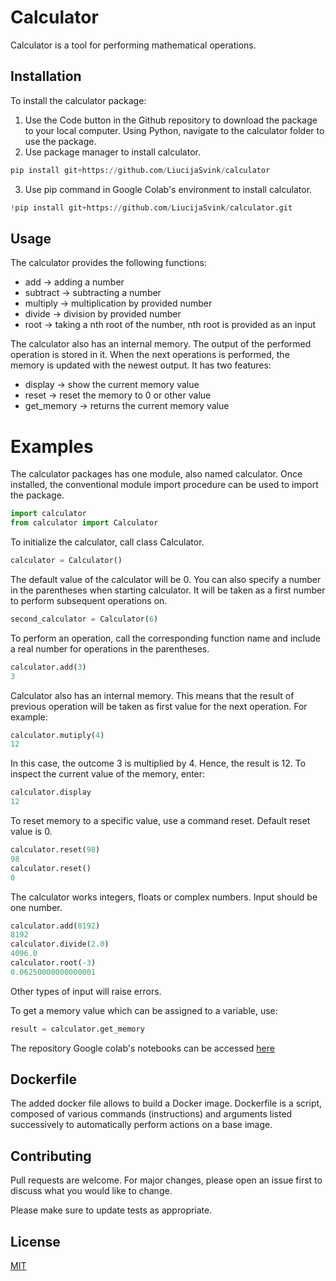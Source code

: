 # Calculator

Calculator is a tool for performing mathematical operations. 

## Installation

To install the calculator package:
1. Use the Code button in the Github repository to download the package to your local computer. Using Python, navigate to the calculator folder to use the package.
2. Use package manager to install calculator.
```python
pip install git+https://github.com/LiucijaSvink/calculator
```
3. Use pip command in Google Colab's environment to install calculator.
```python
!pip install git+https://github.com/LiucijaSvink/calculator.git
```
## Usage

The calculator provides the following functions:
- add -> adding a number
- subtract -> subtracting a number  
- multiply -> multiplication by provided number 
- divide -> division by provided number
- root -> taking a nth root of the number, nth root is provided as an input

The calculator also has an internal memory. The output of the performed operation is stored in it. When the next operations is performed, the memory is updated with the newest output. It has two features:
- display -> show the current memory value
- reset -> reset the memory to 0 or other value
- get_memory -> returns the current memory value  

# Examples

The calculator packages has one module, also named calculator. Once installed, the conventional module import procedure can be used to import the package.

```python
import calculator
from calculator import Calculator
```

To initialize the calculator, call class Calculator.

```python
calculator = Calculator()
```

The default value of the calculator will be 0. You can also specify a number in the parentheses when starting calculator. It will be taken as a first number to perform subsequent operations on.

```python
second_calculator = Calculator(6)
```

To perform an operation, call the corresponding function name and include a real number for operations in the parentheses.

```python
calculator.add(3)
3
```

Calculator also has an internal memory. This means that the result of previous operation will be taken as first value for the next operation. For example:
 
```python
calculator.mutiply(4)
12
```

In this case, the outcome 3 is multiplied by 4. Hence, the result is 12. To inspect the current value of the memory, enter:

```python
calculator.display
12
```

To reset memory to a specific value, use a command reset. Default reset value is 0.

```python
calculator.reset(98)
98
calculator.reset()
0
```

The calculator works integers, floats or complex numbers. Input should be one number.

```python
calculator.add(8192)
8192
calculator.divide(2.0)
4096.0
calculator.root(-3)
0.06250000000000001
```
Other types of input will raise errors.

To get a memory value which can be assigned to a variable, use:
```python
result = calculator.get_memory
```
The repository Google colab's notebooks can be accessed [here](https://github.com/LiucijaSvink/calculator_notebooks/)

## Dockerfile
The added docker file allows to build a Docker image. Dockerfile is a script, composed of various commands (instructions) and arguments listed successively to automatically perform actions on a base image.

## Contributing
Pull requests are welcome. For major changes, please open an issue first to discuss what you would like to change.

Please make sure to update tests as appropriate.

## License
[MIT](https://choosealicense.com/licenses/mit/)
